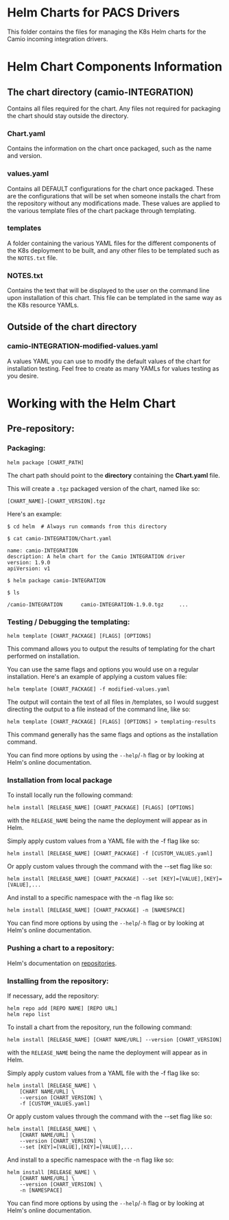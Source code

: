 # Helm Charts for PACS Drivers

This folder contains the files for managing the K8s Helm charts for the Camio incoming integration drivers.

# Helm Chart Components Information

## The chart directory (camio-INTEGRATION)

Contains all files required for the chart. Any files not required for packaging the chart should stay outside the directory.

### Chart.yaml

Contains the information on the chart once packaged, such as the name and version.

### values.yaml

Contains all DEFAULT configurations for the chart once packaged. 
These are the configurations that will be set when someone installs the chart from the repository without any modifications made. 
These values are applied to the various template files of the chart package through templating.

### templates

A folder containing the various YAML files for the different components of the K8s deployment to be built, 
and any other files to be templated such as the `NOTES.txt` file.

### NOTES.txt

Contains the text that will be displayed to the user on the command line upon installation of this chart. 
This file can be templated in the same way as the K8s resource YAMLs.

## Outside of the chart directory

### camio-INTEGRATION-modified-values.yaml

A values YAML you can use to modify the default values of the chart for installation testing. 
Feel free to create as many YAMLs for values testing as you desire.

# Working with the Helm Chart

## Pre-repository:

### Packaging:

```
helm package [CHART_PATH]
```

The chart path should point to the **directory** containing the **Chart.yaml** file.

This will create a `.tgz` packaged version of the chart, named like so:

```
[CHART_NAME]-[CHART_VERSION].tgz
```

Here's an example:

```
$ cd helm  # Always run commands from this directory

$ cat camio-INTEGRATION/Chart.yaml

name: camio-INTEGRATION
description: A helm chart for the Camio INTEGRATION driver
version: 1.9.0
apiVersion: v1

$ helm package camio-INTEGRATION

$ ls

/camio-INTEGRATION      camio-INTEGRATION-1.9.0.tgz     ...
```

### Testing / Debugging the templating:

```
helm template [CHART_PACKAGE] [FLAGS] [OPTIONS]
```

This command allows you to output the results of templating for the chart performed on installation. 

You can use the same flags and options you would use on a regular installation. 
Here's an example of applying a custom values file:

```
helm template [CHART_PACKAGE] -f modified-values.yaml
```

The output will contain the text of all files in /templates, so I would suggest directing the output to a file instead of the command line, like so:

```
helm template [CHART_PACKAGE] [FLAGS] [OPTIONS] > templating-results
```

This command generally has the same flags and options as the installation command. 

You can find more options by using the `--help`/`-h` flag or by looking at Helm's online documentation.

### Installation from local package

To install locally run the following command:

```
helm install [RELEASE_NAME] [CHART_PACKAGE] [FLAGS] [OPTIONS]
```

with the `RELEASE_NAME` being the name the deployment will appear as in Helm.

Simply apply custom values from a YAML file with the -f flag like so:

```
helm install [RELEASE_NAME] [CHART_PACKAGE] -f [CUSTOM_VALUES.yaml]
```

Or apply custom values through the command with the --set flag like so:

```
helm install [RELEASE_NAME] [CHART_PACKAGE] --set [KEY]=[VALUE],[KEY]=[VALUE],...
```

And install to a specific namespace with the -n flag like so:

```
helm install [RELEASE_NAME] [CHART_PACKAGE] -n [NAMESPACE]
```

You can find more options by using the `--help`/`-h` flag or by looking at Helm's online documentation.

### Pushing a chart to a repository:

Helm's documentation on [repositories](https://helm.sh/docs/topics/chart_repository/).

### Installing from the repository:

If necessary, add the repository:

```
helm repo add [REPO NAME] [REPO URL]
helm repo list
```

To install a chart from the repository, run the following command:

```
helm install [RELEASE_NAME] [CHART NAME/URL] --version [CHART_VERSION]
```

with the `RELEASE_NAME` being the name the deployment will appear as in Helm.

Simply apply custom values from a YAML file with the -f flag like so:

```
helm install [RELEASE_NAME] \
    [CHART NAME/URL] \
    --version [CHART_VERSION] \
    -f [CUSTOM_VALUES.yaml]
```

Or apply custom values through the command with the --set flag like so:

```
helm install [RELEASE_NAME] \
    [CHART NAME/URL] \
    --version [CHART_VERSION] \
    --set [KEY]=[VALUE],[KEY]=[VALUE],...
```

And install to a specific namespace with the -n flag like so:

```
helm install [RELEASE_NAME] \
    [CHART NAME/URL] \
    --version [CHART_VERSION] \
    -n [NAMESPACE]
```

You can find more options by using the `--help`/`-h` flag or by looking at Helm's online documentation.

